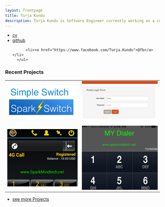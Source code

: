 ```yaml
---
layout: frontpage
title: Turja Kundu
description: Turja Kundu is Software Engineer currently working as a contract based Developer with Sparkmind Technologies.He received a B.Sc in Computer Science and Engineering in 2012,from BUET.  
---
```



<div class="navbar">
  <div class="navbar-inner">
      <ul class="nav">
          <li><a href="{{ BASE_PATH }}/assets/turja_cv.pdf">cv</a></li>
          <li><a href="https://github.com/turjakundu">github</a></li>
 
          <li><a href="https://www.facebook.com/Turja.Kundu">@fb</a></li>
      </ul>
  </div>
</div>

### Recent Projects
<table class="wide">




<tr>
  <td class="left">
    <a href="http://92.222.66.78:8081/dashboard/">
        <img src="assets/publpics/samplemixups_fig7.png" alt="Spark Switch" title="Spark Switch"/>
    </a>
  </td>
  <td class="right">
    <a href="http://webapp-blackdialer.rhcloud.com">
        <img src="assets/publpics/isletc6_fig4.png" alt="CMS Portal" title="CMS Portal"/>
    </a>
  </td>
</tr>
<tr>
  <td class="left">
    <a href="https://play.google.com/store/apps/details?id=com.blackDialer">
        <img src="assets/publpics/iplotCorr.png" alt="Android black Dialer" title="Android black Dialer"/>
    </a>
  </td>
  <td class="right">
    <a href="https://itunes.apple.com/us/app/blackdialer/id1081215460?ls=1&mt=8">
        <img src="assets/publpics/iphone.jpg" alt="iPhone Black Dialer" title="iPhone Black Dialer"/>
    </a>
  </td>
</tr>
</table>

<div class="navbar">
  <div class="navbar-inner">
      <ul class="nav">
          <li><a href="">see more Projects</a></li>
      </ul>
  </div>
</div>
